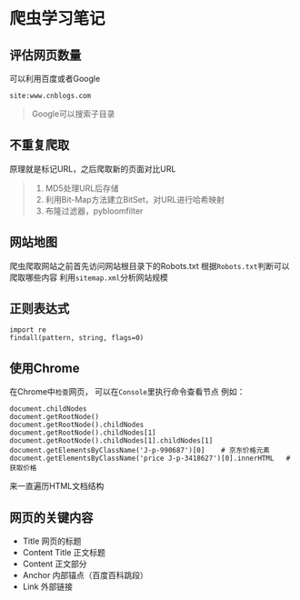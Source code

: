 # 爬虫学习笔记 

## 评估网页数量
可以利用百度或者Google

    site:www.cnblogs.com
 >Google可以搜索子目录
 
 ## 不重复爬取
 原理就是标记URL，之后爬取新的页面对比URL
 > 1. MD5处理URL后存储
 > 2. 利用Bit-Map方法建立BitSet，对URL进行哈希映射
 > 3. 布隆过滤器，pybloomfilter
## 网站地图
爬虫爬取网站之前首先访问网站根目录下的Robots.txt
根据`Robots.txt`判断可以爬取哪些内容
利用`sitemap.xml`分析网站规模
## 正则表达式

    import re
    findall(pattern, string, flags=0)


## 使用Chrome
在Chrome中`检查`网页，
可以在`Console`里执行命令查看节点
例如：

    document.childNodes
    document.getRootNode()
    document.getRootNode().childNodes
    document.getRootNode().childNodes[1]
    document.getRootNode().childNodes[1].childNodes[1]
    document.getElementsByClassName('J-p-990687')[0]	# 京东价格元素
    document.getElementsByClassName('price J-p-3418627')[0].innerHTML	# 获取价格 
来一直遍历HTML文档结构

## 网页的关键内容
- Title 网页的标题
- Content Title 正文标题
- Content 正文部分
- Anchor 内部锚点（百度百科跳段）
- Link 外部链接




















